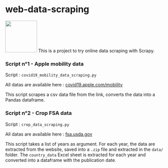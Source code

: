 # web-data-scraping

<img src="https://i0.wp.com/ledatascientist.com/wp-content/uploads/2020/10/scrapy_big.png" height="100" />
This is a project to try online data scraping with Scrapy.

### Script n°1 - Apple mobility data

Script : `covid19_mobility_data_scraping.py`

All datas are available here : [covid19.apple.com/mobility](https://covid19.apple.com/mobility)

This script scrapes a csv data file from the link, converts the data into a Pandas dataframe.


### Script n°2 - Crop FSA data

Script : `crop_data_scraping.py`

All datas are available here : [fsa.usda.gov](https://www.fsa.usda.gov/news-room/efoia/electronic-reading-room/frequently-requested-information/crop-acreage-data/index)

This script takes a list of years as argument.
For each year, the data are extracted from the website, saved into a `.zip` file and extracted in the `data/` folder.
The `country_data` Excel sheet is extracted for each year and converted into a dataframe with the publication date.
